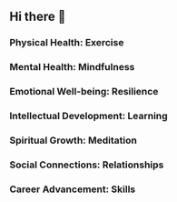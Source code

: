 ## Hi there 👋
### Physical Health: Exercise
### Mental Health: Mindfulness
### Emotional Well-being: Resilience
### Intellectual Development: Learning
### Spiritual Growth: Meditation
### Social Connections: Relationships
### Career Advancement: Skills

<!--
**haftkhanbot/haftkhanbot** is a ✨ _special_ ✨ repository because its `README.md` (this file) appears on your GitHub profile.

Here are some ideas to get you started:

- 🔭 I’m currently working on ...
- 🌱 I’m currently learning ...
- 👯 I’m looking to collaborate on ...
- 🤔 I’m looking for help with ...
- 💬 Ask me about ...
- 📫 How to reach me: ...
- 😄 Pronouns: ...
- ⚡ Fun fact: ...
-->
